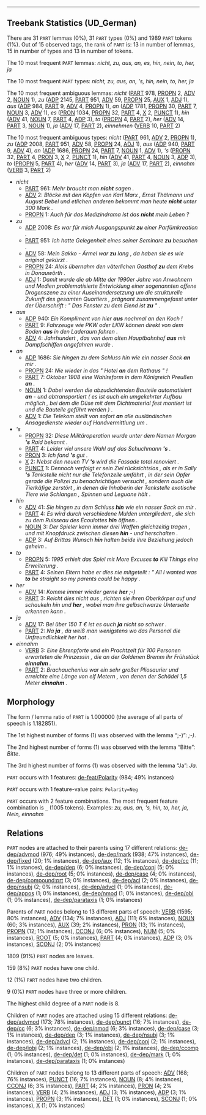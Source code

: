 

--------------------------------------------------------------------------------

## Treebank Statistics (UD_German)

There are 31 `PART` lemmas (0%), 31 `PART` types (0%) and 1989 `PART` tokens (1%).
Out of 15 observed tags, the rank of `PART` is: 13 in number of lemmas, 15 in number of types and 13 in number of tokens.

The 10 most frequent `PART` lemmas: <em>nicht, zu, aus, an, es, hin, nein, to, her, ja</em>

The 10 most frequent `PART` types:  <em>nicht, zu, aus, an, 's, hin, nein, to, her, ja</em>

The 10 most frequent ambiguous lemmas: <em>nicht</em> ([PART]() 978, [PROPN]() 2, [ADV]() 2, [NOUN]() 1), <em>zu</em> ([ADP]() 2145, [PART]() 951, [ADV]() 59, [PROPN]() 25, [AUX]() 1, [ADJ]() 1), <em>aus</em> ([ADP]() 984, [PART]() 9, [ADV]() 4, [PROPN]() 1), <em>an</em> ([ADP]() 1781, [PROPN]() 30, [PART]() 7, [NOUN]() 3, [ADV]() 1), <em>es</em> ([PRON]() 1034, [PROPN]() 32, [PART]() 4, [X]() 2, [PUNCT]() 1), <em>hin</em> ([ADV]() 41, [NOUN]() 7, [PART]() 4, [ADP]() 3), <em>to</em> ([PROPN]() 4, [PART]() 2), <em>her</em> ([ADV]() 14, [PART]() 3, [NOUN]() 1), <em>ja</em> ([ADV]() 17, [PART]() 2), <em>einnehmen</em> ([VERB]() 10, [PART]() 2)

The 10 most frequent ambiguous types:  <em>nicht</em> ([PART]() 961, [ADV]() 2, [PROPN]() 1), <em>zu</em> ([ADP]() 2008, [PART]() 951, [ADV]() 58, [PROPN]() 24, [ADJ]() 1), <em>aus</em> ([ADP]() 940, [PART]() 9, [ADV]() 4), <em>an</em> ([ADP]() 1686, [PROPN]() 24, [PART]() 7, [NOUN]() 1, [ADV]() 1), <em>'s</em> ([PROPN]() 32, [PART]() 4, [PRON]() 3, [X]() 2, [PUNCT]() 1), <em>hin</em> ([ADV]() 41, [PART]() 4, [NOUN]() 3, [ADP]() 3), <em>to</em> ([PROPN]() 5, [PART]() 4), <em>her</em> ([ADV]() 14, [PART]() 3), <em>ja</em> ([ADV]() 17, [PART]() 2), <em>einnahm</em> ([VERB]() 3, [PART]() 2)


* <em>nicht</em>
  * [PART]() 961: <em>Mehr braucht man <b>nicht</b> sagen .</em>
  * [ADV]() 2: <em>Blöcke mit den Köpfen von Karl Marx , Ernst Thälmann und August Bebel und etlichen anderen bekommt man heute <b>nicht</b> unter 300 Mark .</em>
  * [PROPN]() 1: <em>Auch für das Medizindrama Ist das <b>nicht</b> mein Leben ?</em>
* <em>zu</em>
  * [ADP]() 2008: <em>Es war für mich Ausgangspunkt <b>zu</b> einer Parfümkreation .</em>
  * [PART]() 951: <em>Ich hatte Gelegenheit eines seiner Seminare <b>zu</b> besuchen .</em>
  * [ADV]() 58: <em>Mein Sakko - Ärmel war <b>zu</b> lang , da haben sie es wie original gekürzt .</em>
  * [PROPN]() 24: <em>Alois übernahm den väterlichen Gasthof <b>zu</b> dem Krebs in Donauwörth .</em>
  * [ADJ]() 1: <em>Damit wurde die ab Mitte der 1990er Jahre von Anwohnern und Medien problematisierte Entwicklung einer sogenannten offene Drogenszene zu einer Auseinandersetzung um die strukturelle Zukunft des gesamten Quartiers , prägnant zusammengefasst unter der Überschrift : " Das Fenster zu dem Elend ist <b>zu</b> " .</em>
* <em>aus</em>
  * [ADP]() 940: <em>Ein Kompliment von hier <b>aus</b> nochmal an den Koch !</em>
  * [PART]() 9: <em>Fahrzeuge wie PKW oder LKW können direkt von dem Boden <b>aus</b> in den Laderaum fahren .</em>
  * [ADV]() 4: <em>Jahrhundert , das von dem alten Hauptbahnhof <b>aus</b> mit Dampfschiffen angefahren wurde .</em>
* <em>an</em>
  * [ADP]() 1686: <em>Sie hingen zu dem Schluss hin wie ein nasser Sack <b>an</b> mir .</em>
  * [PROPN]() 24: <em>Nie wieder in das " Hotel <b>an</b> dem Rathaus " !</em>
  * [PART]() 7: <em>Oktober 1908 eine Wahlreform in dem Königreich Preußen <b>an</b> .</em>
  * [NOUN]() 1: <em>Dabei werden die abzudichtenden Bauteile automatisiert <b>an</b> - und abtransportiert ( es ist auch ein umgekehrter Aufbau möglich , bei dem die Düse mit dem Dichtmaterial fest montiert ist und die Bauteile geführt werden ) .</em>
  * [ADV]() 1: <em>Die Telekom stellt von sofort <b>an</b> alle ausländischen Ansagedienste wieder auf Handvermittlung um .</em>
* <em>'s</em>
  * [PROPN]() 32: <em>Diese Militäroperation wurde unter dem Namen Morgan <b>'s</b> Raid bekannt .</em>
  * [PART]() 4: <em>Leider viel unsere Wahl auf das Schuchmann <b>'s</b> .</em>
  * [PRON]() 3: <em>Ich fand <b>'s</b> gut .</em>
  * [X]() 2: <em>Nebst den neuen TV <b>'s</b> wird die Fassade total renoviert .</em>
  * [PUNCT]() 1: <em>Dennoch verfolgt er sein Ziel rücksichtslos , als er in Sally <b>'s</b> Tankstelle nicht nur die Telefonzelle umfährt , in der sein Opfer gerade die Polizei zu benachrichtigen versucht , sondern auch die Tierkäfige zerstört , in denen die Inhaberin der Tankstelle exotische Tiere wie Schlangen , Spinnen und Leguane hält .</em>
* <em>hin</em>
  * [ADV]() 41: <em>Sie hingen zu dem Schluss <b>hin</b> wie ein nasser Sack an mir .</em>
  * [PART]() 4: <em>Es wird durch verschiedene Mulden untergliedert , die sich zu dem Ruisseau des Écoulottes <b>hin</b> öffnen .</em>
  * [NOUN]() 3: <em>Der Spieler kann immer drei Waffen gleichzeitig tragen , und mit Knopfdruck zwischen diesen <b>hin</b> - und herschalten .</em>
  * [ADP]() 3: <em>Auf Brittas Wunsch <b>hin</b> halten beide ihre Beziehung jedoch geheim .</em>
* <em>to</em>
  * [PROPN]() 5: <em>1995 erhielt das Spiel mit More Excuses <b>to</b> Kill Things eine Erweiterung .</em>
  * [PART]() 4: <em>Seinen Eltern habe er dies nie mitgeteilt : " All I wanted was <b>to</b> be straight so my parents could be happy .</em>
* <em>her</em>
  * [ADV]() 14: <em>Komme immer wieder gerne <b>her</b> ;-)</em>
  * [PART]() 3: <em>Reicht dies nicht aus , richten sie ihren Oberkörper auf und schaukeln hin und <b>her</b> , wobei man ihre gelbschwarze Unterseite erkennen kann .</em>
* <em>ja</em>
  * [ADV]() 17: <em>Bei über 150 T € ist es auch <b>ja</b> nicht so schwer .</em>
  * [PART]() 2: <em>Na <b>ja</b> , da weiß man wenigstens wo das Personal die Unfreundlichkeit her hat .</em>
* <em>einnahm</em>
  * [VERB]() 3: <em>Eine Ehrenpforte und ein Prachtzelt für 100 Personen erwarteten die Prinzessin , die an der Goldenen Bremm ihr Frühstück <b>einnahm</b> .</em>
  * [PART]() 2: <em>Brachauchenius war ein sehr großer Pliosaurier und erreichte eine Länge von elf Metern , von denen der Schädel 1,5 Meter <b>einnahm</b> .</em>

## Morphology

The form / lemma ratio of `PART` is 1.000000 (the average of all parts of speech is 1.182851).

The 1st highest number of forms (1) was observed with the lemma “;-)”: <em>;-)</em>.

The 2nd highest number of forms (1) was observed with the lemma “Bitte”: <em>Bitte</em>.

The 3rd highest number of forms (1) was observed with the lemma “Ja”: <em>Ja</em>.

`PART` occurs with 1 features: [de-feat/Polarity]() (984; 49% instances)

`PART` occurs with 1 feature-value pairs: `Polarity=Neg`

`PART` occurs with 2 feature combinations.
The most frequent feature combination is `_` (1005 tokens).
Examples: <em>zu, aus, an, 's, hin, to, her, ja, Nein, einnahm</em>


## Relations

`PART` nodes are attached to their parents using 17 different relations: [de-dep/advmod]() (976; 49% instances), [de-dep/mark]() (938; 47% instances), [de-dep/fixed]() (20; 1% instances), [de-dep/aux]() (12; 1% instances), [de-dep/cc]() (11; 1% instances), [de-dep/dep]() (6; 0% instances), [de-dep/conj]() (5; 0% instances), [de-dep/root]() (5; 0% instances), [de-dep/case]() (4; 0% instances), [de-dep/compound:prt]() (3; 0% instances), [de-dep/acl]() (2; 0% instances), [de-dep/nsubj]() (2; 0% instances), [de-dep/advcl]() (1; 0% instances), [de-dep/appos]() (1; 0% instances), [de-dep/nmod]() (1; 0% instances), [de-dep/obl]() (1; 0% instances), [de-dep/parataxis]() (1; 0% instances)

Parents of `PART` nodes belong to 13 different parts of speech: [VERB]() (1595; 80% instances), [ADV]() (134; 7% instances), [ADJ]() (111; 6% instances), [NOUN]() (60; 3% instances), [AUX]() (39; 2% instances), [PRON]() (13; 1% instances), [PROPN]() (12; 1% instances), [CCONJ]() (6; 0% instances), [NUM]() (5; 0% instances), [ROOT]() (5; 0% instances), [PART]() (4; 0% instances), [ADP]() (3; 0% instances), [SCONJ]() (2; 0% instances)

1809 (91%) `PART` nodes are leaves.

159 (8%) `PART` nodes have one child.

12 (1%) `PART` nodes have two children.

9 (0%) `PART` nodes have three or more children.

The highest child degree of a `PART` node is 8.

Children of `PART` nodes are attached using 15 different relations: [de-dep/advmod]() (173; 78% instances), [de-dep/punct]() (16; 7% instances), [de-dep/cc]() (6; 3% instances), [de-dep/nmod]() (6; 3% instances), [de-dep/case]() (3; 1% instances), [de-dep/dep]() (3; 1% instances), [de-dep/nsubj]() (3; 1% instances), [de-dep/advcl]() (2; 1% instances), [de-dep/conj]() (2; 1% instances), [de-dep/iobj]() (2; 1% instances), [de-dep/obj]() (2; 1% instances), [de-dep/ccomp]() (1; 0% instances), [de-dep/det]() (1; 0% instances), [de-dep/mark]() (1; 0% instances), [de-dep/parataxis]() (1; 0% instances)

Children of `PART` nodes belong to 13 different parts of speech: [ADV]() (168; 76% instances), [PUNCT]() (16; 7% instances), [NOUN]() (8; 4% instances), [CCONJ]() (6; 3% instances), [PART]() (4; 2% instances), [PRON]() (4; 2% instances), [VERB]() (4; 2% instances), [ADJ]() (3; 1% instances), [ADP]() (3; 1% instances), [PROPN]() (3; 1% instances), [DET]() (1; 0% instances), [SCONJ]() (1; 0% instances), [X]() (1; 0% instances)

